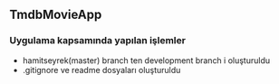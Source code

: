 
## TmdbMovieApp

### Uygulama kapsamında yapılan işlemler

* hamitseyrek(master) branch ten development branch i oluşturuldu
* .gitignore ve readme dosyaları oluşturuldu
